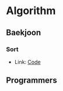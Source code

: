 # Algorithm
## Baekjoon
### Sort
- Link: [Code][B 2750]

[B 2750]: https://github.com/Blackraven93/Algorithm/blob/master/baekjoon/sort/2750.js "code"

## Programmers




